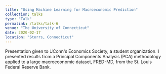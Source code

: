 ```yaml
---
title: "Using Machine Learning for Macroeconomic Prediction"
collection: talks
type: "Talk"
permalink: /talks/talk-6
venue: "The University of Connecticut"
date: 2020-02-17
location: "Storrs, Connecticut"
---
```


Presentation given to UConn's Economics Society, a student organization. I presented results from a Principal Components Analysis (PCA) methodology applied to a large macroeconomic dataset, FRED-MD, from the St. Louis Federal Reserve Bank. 
